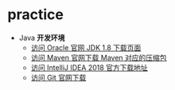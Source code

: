 practice
=====================================

* Java **开发环境**
  * [访问 Oracle 官网 JDK 1.8 下载页面](http://www.oracle.com/technetwork/java/javase/downloads/jdk8-downloads-2133151.html)
  * [访问 Maven 官网下载 Maven 对应的压缩包](http://maven.apache.org/download.cgi)
  * [访问 IntelliJ IDEA 2018 官方下载地址](https://www.jetbrains.com/idea/download/#section=windows)
  * [访问 Git 官网下载](https://git-scm.com/download/win)
  
